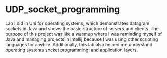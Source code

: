 # UDP_socket_programming
Lab I did in Uni for operating systems, which demonstrates datagram sockets in Java and shows the basic structure of servers and clients. The purpose of this project was like a warmup where I was reminding myself of Java and managing projects in Intellij because I was using other scripting languages for a while. Additionally, this lab also helped me understand operating systems socket programming, and application layers.  
